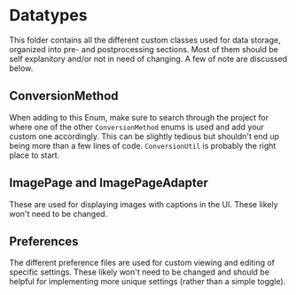 # Datatypes
This folder contains all the different custom classes used for data storage, organized into pre- and postprocessing sections. Most of them 
should be self explanitory and/or not in need of changing. A few of note are discussed below.
## ConversionMethod
When adding to this Enum, make sure to search through the project for where one of the other `ConversionMethod` enums is used and add your 
custom one accordingly. This can be slightly tedious but shouldn't end up being more than a few lines of code. `ConversionUtil` is probably 
the right place to start.
## ImagePage and ImagePageAdapter
These are used for displaying images with captions in the UI. These likely won't need to be changed.
## Preferences
The different preference files are used for custom viewing and editing of specific settings. These likely won't need to be changed and should 
be helpful for implementing more unique settings (rather than a simple toggle).
